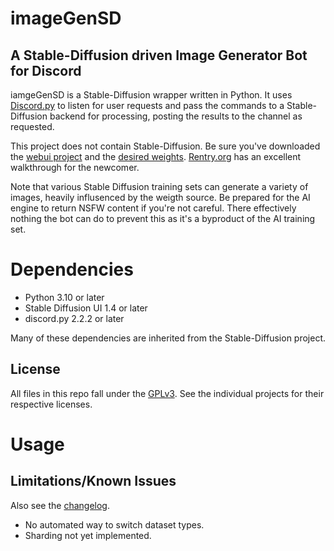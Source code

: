 # imageGenSD
## A Stable-Diffusion driven Image Generator Bot for Discord

iamgeGenSD is a Stable-Diffusion wrapper written in Python.  It uses [Discord.py](https://discordpy.readthedocs.io/en/stable/index.html)
to listen for user requests and pass the commands to a Stable-Diffusion backend
for processing, posting the results to the channel as requested.

This project does not contain Stable-Diffusion.  Be sure you've downloaded the
[webui project](https://github.com/AUTOMATIC1111/stable-diffusion-webui) and the [desired weights](https://huggingface.co/models).  [Rentry.org](https://rentry.org/voldy) has an excellent
walkthrough for the newcomer.

Note that various Stable Diffusion training sets can generate a variety of
images, heavily influsenced by the weigth source.  Be prepared for the AI
engine to return NSFW content if you're not careful.  There effectively nothing
the bot can do to prevent this as it's a byproduct of the AI training set. 

# Dependencies
- Python 3.10 or later
- Stable Diffusion UI 1.4 or later
- discord.py 2.2.2 or later

Many of these dependencies are inherited from the Stable-Diffusion project.

## License
All files in this repo fall under the [GPLv3](LICENSE.md).  See the individual
projects for their respective licenses.

# Usage


## Limitations/Known Issues
Also see the [changelog](CHANGELOG.md).

- No automated way to switch dataset types.
- Sharding not yet implemented.
